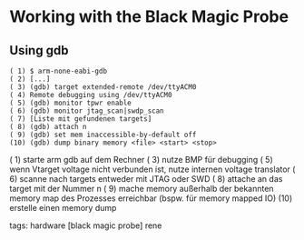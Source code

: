 # Working with the Black Magic Probe

## Using gdb

```
( 1) $ arm-none-eabi-gdb
( 2) [...]
( 3) (gdb) target extended-remote /dev/ttyACM0
( 4) Remote debugging using /dev/ttyACM0
( 5) (gdb) monitor tpwr enable
( 6) (gdb) monitor jtag_scan|swdp_scan
( 7) [Liste mit gefundenen targets]
( 8) (gdb) attach n
( 9) (gdb) set mem inaccessible-by-default off
(10) (gdb) dump binary memory <file> <start> <stop>
```

( 1) starte arm gdb auf dem Rechner
( 3) nutze BMP für debugging
( 5) wenn Vtarget voltage nicht verbunden ist, nutze internen voltage translator
( 6) scanne nach targets entweder mit JTAG oder SWD
( 8) attache an das target mit der Nummer n
( 9) mache memory außerhalb der bekannten memory map des Prozesses erreichbar (bspw. für memory mapped IO)
(10) erstelle einen memory dump

tags: hardware [black magic probe] rene
